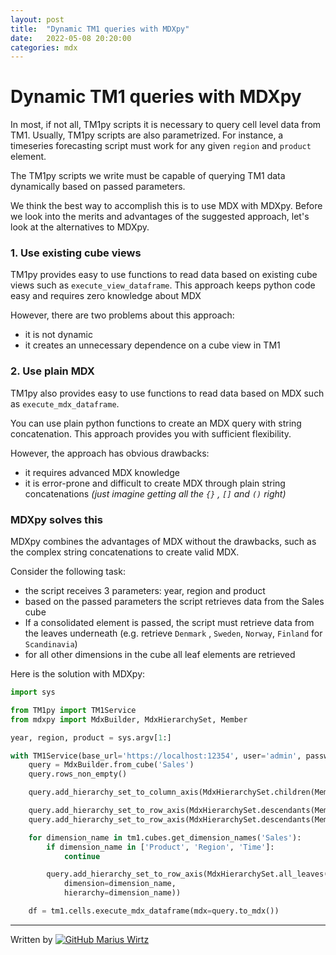 ```yaml
---
layout: post
title:  "Dynamic TM1 queries with MDXpy"
date:   2022-05-08 20:20:00
categories: mdx
---
```


# Dynamic TM1 queries with MDXpy

In most, if not all, TM1py scripts it is necessary to query cell level data from TM1. Usually, TM1py scripts are also
parametrized. For instance, a timeseries forecasting script must work for any given `region` and `product` element. 

The TM1py scripts we write must be capable of querying TM1 data dynamically based on passed parameters.

We think the best way to accomplish this is to use MDX with MDXpy. Before we look into the merits and advantages of the
suggested approach, let's look at the alternatives to MDXpy.

### 1. Use existing cube views

TM1py provides easy to use functions to read data based on existing cube views such as `execute_view_dataframe`.
This approach keeps python code easy and requires zero knowledge about MDX

However, there are two problems about this approach:

- it is not dynamic
- it creates an unnecessary dependence on a cube view in TM1

###  2. Use plain MDX

TM1py also provides easy to use functions to read data based on MDX such as `execute_mdx_dataframe`.

You can use plain python functions to create an MDX query with string concatenation. This approach provides you with
sufficient flexibility.

However, the approach has obvious drawbacks:

- it requires advanced MDX knowledge
- it is error-prone and difficult to create MDX through plain string concatenations _(just imagine getting all the `{}`
  , `[]` and `()` right)_

### MDXpy solves this

MDXpy combines the advantages of MDX without the drawbacks, such as the complex string concatenations to create valid MDX.

Consider the following task:

- the script receives 3 parameters: year, region and product
- based on the passed parameters the script retrieves data from the Sales cube
- If a consolidated element is passed, the script must retrieve data from the leaves underneath (e.g. retrieve `Denmark`
  , `Sweden`, `Norway`, `Finland` for `Scandinavia`)
- for all other dimensions in the cube all leaf elements are retrieved

Here is the solution with MDXpy:

``` python
import sys

from TM1py import TM1Service
from mdxpy import MdxBuilder, MdxHierarchySet, Member

year, region, product = sys.argv[1:]

with TM1Service(base_url='https://localhost:12354', user='admin', password='apple') as tm1:
    query = MdxBuilder.from_cube('Sales')
    query.rows_non_empty()

    query.add_hierarchy_set_to_column_axis(MdxHierarchySet.children(Member.of('Time', year)))

    query.add_hierarchy_set_to_row_axis(MdxHierarchySet.descendants(Member.of('Region', region)).filter_by_level(0))
    query.add_hierarchy_set_to_row_axis(MdxHierarchySet.descendants(Member.of('Product', product)).filter_by_level(0))

    for dimension_name in tm1.cubes.get_dimension_names('Sales'):
        if dimension_name in ['Product', 'Region', 'Time']:
            continue

        query.add_hierarchy_set_to_row_axis(MdxHierarchySet.all_leaves(
            dimension=dimension_name,
            hierarchy=dimension_name))

    df = tm1.cells.execute_mdx_dataframe(mdx=query.to_mdx())
```

_____

Written by [![GitHub](https://i.stack.imgur.com/tskMh.png) Marius Wirtz](https://github.com/mariuswirtz)










